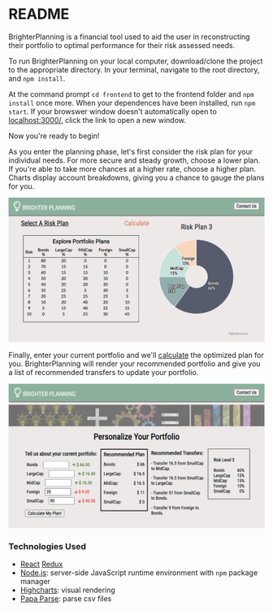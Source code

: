 # README

BrighterPlanning is a financial tool used to aid the user in reconstructing their portfolio to optimal performance for their risk assessed needs.

To run BrighterPlanning on your local computer, download/clone the project to the appropriate directory. In your terminal, navigate to the root directory, and <code>npm install</code>.

At the command prompt <code>cd frontend</code> to get to the frontend folder and <code>npm install</code> once more. When your dependences have been installed, run <code>npm start</code>. If your browswer window doesn't automatically open to <a href="localhost:3000/">localhost:3000/</a>, click the link to open a new window. 

Now you're ready to begin!

As you enter the planning phase, let's first consider the risk plan for your individual needs. For more secure and steady growth, choose a lower plan. If you're able to take more chances at a higher rate, choose a higher plan. Charts display account breakdowns, giving you a chance to gauge the plans for you.

<img src="./frontend/src/images/bp-main.png" alt="homepage"/>

Finally, enter your current portfolio and we'll <a href="http://localhost:3000/#/personalize">calculate</a> the optimized plan for you. BrighterPlanning will render your recommended portfolio and give you a list of recommended transfers to update your portfolio.

<img src="./frontend/src/images/bp-calc.png" alt="calculate"/>


### Technologies Used
  * <a href="https://reactjs.org/">React</a> <a href="https://react-redux.js.org/">Redux</a>
  * <a href="https://nodejs.org/en/">Node.js</a>: server-side JavaScript runtime environment with `npm` package manager
  * <a href="https://api.highcharts.com/highcharts/">Highcharts</a>: visual rendering
  * <a href="https://www.papaparse.com/">Papa Parse</a>: parse csv files